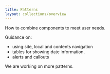 ```yaml
---
title: Patterns
layout: collections/overview
---
```


<p class="abstract">How to combine components to meet user needs.</p>

Guidance on:
- using site, local and contents navigation
- tables for showing date information.
- alerts and callouts

We are working on more patterns.
